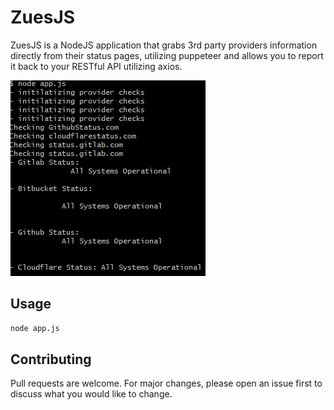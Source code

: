 # ZuesJS

ZuesJS is a NodeJS application that grabs 3rd party providers information directly from their status pages, utilizing puppeteer and allows you to report it back to your RESTful API utilizing axios.

![screenshot](https://raw.githubusercontent.com/yordadev/ZuesJs/master/screenshot/pew.png)


## Usage

```sh
node app.js
```

## Contributing
Pull requests are welcome. For major changes, please open an issue first to discuss what you would like to change.
